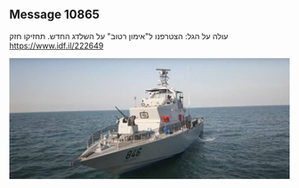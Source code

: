 ## Message 10865

עולה על הגל:
הצטרפנו ל"אימון רטוב" על השלדג החדש. תחזיקו חזק
https://www.idf.il/222649

![Photo](10865/10865_photo.jpg)
